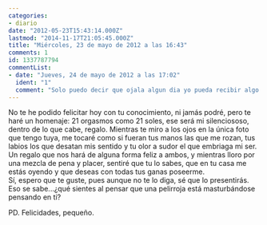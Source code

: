 ```yaml
---
categories:
- diario
date: "2012-05-23T15:43:14.000Z"
lastmod: "2014-11-17T21:05:45.000Z"
title: "Miércoles, 23 de mayo de 2012 a las 16:43"
comments: 1
id: 1337787794
commentList:
- date: "Jueves, 24 de mayo de 2012 a las 17:02"
  ident: "1"
  comment: "Solo puedo decir que ojala algun dia yo pueda recibir algo asi tambien..."
---
```


No te he podido felicitar hoy con tu conocimiento, ni jamás podré, pero te haré un homenaje: 21 orgasmos como 21 soles, ese será mi silenciososo, dentro de lo que cabe, regalo. Mientras te miro a los ojos en la única foto que tengo tuya, me tocaré como si fueran tus manos las que me rozan, tus labios los que desatan mis sentido y tu olor a sudor el que embriaga mi ser.  
Un regalo que nos hará de alguna forma feliz a ambos, y mientras lloro por una mezcla de pena y placer, sentiré que tu lo sabes, que en tu casa me estás oyendo y que deseas con todas tus ganas poseerme.  
Sí, espero que te guste, pues aunque no te lo diga, sé que lo presentirás. Eso se sabe...¿qué sientes al pensar que una pelirroja está masturbándose pensando en ti?  
  
PD. Felicidades, pequeño.